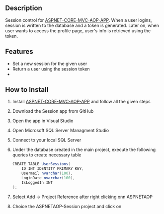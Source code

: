 ## Description

Session control for [ASPNET-CORE-MVC-AOP-APP](https://github.com/cenkgokturk/ASPNET-CORE-MVC-AOP-APP). When a user logins, session is written to the database and a token is generated. Later on, when user wants to access the profile page, user's info is retrieved using the token.

## Features

- Set a new session for the given user
- Return a user using the session token
- 

## How to Install

1. Install [ASPNET-CORE-MVC-AOP-APP](https://github.com/cenkgokturk/ASPNET-CORE-MVC-AOP-APP) and follow all the given steps
2. Download the Session app from GitHub
3. Open the app in Visual Studio 
4. Open Microsoft SQL Server Managment Studio
5. Connect to your local SQL Server
6. Under the database created in the main project, execute the following queries to create necessary table

    ```java
    CREATE TABLE UserSessions(
    	ID INT IDENTITY PRIMARY KEY,
    	Usermail nvarchar(100),
    	LoginDate nvarchar(100),
    	IsLoggedIn INT
    );
    ```

7. Select Add → Project Reference after right clicking onn ASPNETAOP
8. Choice the ASPNETAOP-Session project and click on